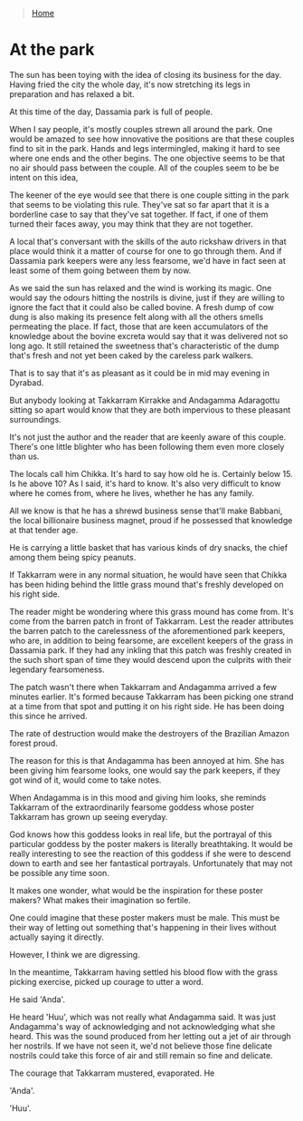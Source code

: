 >[Home](../README.md)
# At the park

The sun has been toying with the idea of closing its business for the day.
Having fried the city the whole day, it's now stretching its legs in preparation and has relaxed a bit.

At this time of the day, Dassamia park is full of people.

When I say people, it's mostly couples strewn all around the park.
One would be amazed to see how innovative the positions are that these couples find to sit in the park.
Hands and legs intermingled, making it hard to see where one ends and the other begins.
The one objective seems to be that no air should pass between the couple.
All of the couples seem to be be intent on this idea,

The keener of the eye would see that there is one couple sitting in the park that seems to be violating this rule.
They've sat so far apart that it is a borderline case to say that they've sat together.
If fact, if one of them turned their faces away, you may think that they are not together.

A local that's conversant with the skills of the auto rickshaw drivers in that place would think it a matter of course for one to go through them.
And if Dassamia park keepers were any less fearsome, we'd have in fact seen at least some of them going between them by now.

As we said the sun has relaxed and the wind is working its magic.
One would say the odours hitting the nostrils is divine, just if they are willing to ignore the fact that it could also be called bovine.
A fresh dump of cow dung is also making its presence felt along with all the others smells permeating the place.
If fact, those that are keen accumulators of the knowledge about the bovine excreta would say that it was delivered not so long ago.
It still retained the sweetness that's characteristic of the dump that's fresh and not yet been caked by the careless park walkers.

That is to say that it's as pleasant as it could be in mid may evening in Dyrabad.

But anybody looking at Takkarram Kirrakke and Andagamma Adaragottu sitting so apart would know that they are both impervious to these pleasant surroundings.

It's not just the author and the reader that are keenly aware of this couple.
There's one little blighter who has been following them even more closely than us.

The locals call him Chikka.
It's hard to say how old he is.
Certainly below 15.
Is he above 10? As I said, it's hard to know.
It's also very difficult to know where he comes from, where he lives, whether he has any family.

All we know is that he has a shrewd business sense that'll make Babbani, the local billionaire business magnet, proud if he possessed that knowledge at that tender age.

He is carrying a little basket that has various kinds of dry snacks, the chief among them being spicy peanuts.

If Takkarram were in any normal situation, he would have seen that Chikka has been hiding behind the little grass mound that's freshly developed on his right side.

The reader might be wondering where this grass mound has come from.
It's come from the barren patch in front of Takkarram.
Lest the reader attributes the barren patch to the carelessness of the aforementioned park keepers, who are, in addition to being fearsome, are excellent keepers of the grass in Dassamia park. If they had any inkling that this patch was freshly created in the such short span of time they would descend upon the culprits with their legendary fearsomeness.

The patch wasn't there when Takkarram and Andagamma arrived a few minutes earlier.
It's formed because Takkarram has been picking one strand at a time from that spot and putting it on his right side.
He has been doing this since he arrived.

The rate of destruction would make the destroyers of the Brazilian Amazon forest proud. 

The reason for this is that Andagamma has been annoyed at him.
She has been giving him fearsome looks, one would say the park keepers, if they got wind of it, would come to take notes.

When Andagamma is in this mood and giving him looks, she reminds Takkarram of the extraordinarily fearsome goddess whose poster Takkarram has grown up seeing everyday.

God knows how this goddess looks in real life, but the portrayal of this particular goddess by the poster makers is literally breathtaking.
It would be really interesting to see the reaction of this goddess if she were to descend down to earth and see her fantastical portrayals.
Unfortunately that may not be possible any time soon.

It makes one wonder, what would be the inspiration for these poster makers? What makes their imagination so fertile.

One could imagine that these poster makers must be male.
This must be their way of letting out something that's happening in their lives without actually saying it directly.

However, I think we are digressing.

In the meantime, Takkarram having settled his blood flow with the grass picking exercise, picked up courage to utter a word.

He said 'Anda'.

He heard 'Huu', which was not really what Andagamma said. It was just Andagamma's way of acknowledging and not acknowledging what she heard. This was the sound produced from her letting out a jet of air through her nostrils. If we have not seen it, we'd not believe those fine delicate nostrils could take this force of air and still remain so fine and delicate.

The courage that Takkarram mustered, evaporated.
He

'Anda'.

'Huu'.





